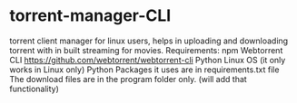 # torrent-manager-CLI
torrent client manager for linux users, helps in uploading and downloading torrent with in built streaming for movies.
Requirements:
  npm
  Webtorrent CLI <https://github.com/webtorrent/webtorrent-cli>
  Python
  Linux OS (it only works in Linux only)
Python Packages it uses are in requirements.txt file
The download files are in the program folder only. (will add that functionality)
